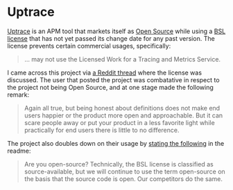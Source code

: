 # Uptrace

[Uptrace](https://uptrace.dev/) is an APM tool that markets itself as [Open Source](https://github.com/uptrace/uptrace/blob/8a5a11e592e46f7def3e14b9cd21318c4d9c35d5/README.md) while using a [BSL license](https://github.com/uptrace/uptrace/blob/8a5a11e592e46f7def3e14b9cd21318c4d9c35d5/LICENSE) that has not yet passed its change date for any past version. The license prevents certain commercial usages, specifically: 

> ... may not use the Licensed Work for a Tracing and Metrics Service.

I came across this project via [a Reddit thread](https://www.reddit.com/r/selfhosted/comments/xw2urw/comment/ir4dzpc/?utm_source=reddit&utm_medium=web2x&context=3) where the license was discussed. The user that posted the project was combatative in respect to the project not being Open Source, and at one stage made the following remark:

> Again all true, but being honest about definitions does not make end users happier or the product more open and approachable.
> But it can scare people away or put your product in a less favorite light while practically for end users there is little to no difference.

The project also doubles down on their usage by [stating the following](https://github.com/uptrace/uptrace/blob/8a5a11e592e46f7def3e14b9cd21318c4d9c35d5/README.md?plain=1#L75-L78) in the readme:

> Are you open-source?
> Technically, the BSL license is classified as source-available, but we will continue to use the term open-source on the basis that the source code is open. Our competitors do the same.